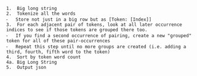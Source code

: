 	1.	Big long string
	2.	Tokenize all the words
	⁃	Store not just in a big row but as [Token: [Index]]
	3.	For each adjacent pair of tokens, look at all later occurrence indices to see if those tokens are grouped there too.
	⁃	If you find a second occurrence of pairing, create a new "grouped" token for all of these pair-occurrences
	⁃	Repeat this step until no more groups are created (i.e. adding a third, fourth, fifth word to the token)
	4.	Sort by token word count
	4a. Big Long String
	5.	Output json
